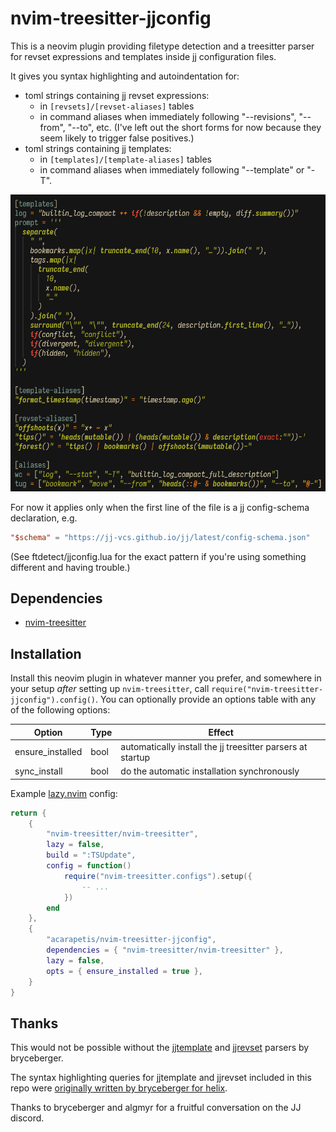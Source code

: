# nvim-treesitter-jjconfig

This is a neovim plugin providing filetype detection and a treesitter parser for revset
expressions and templates inside [jj](https://jj-vcs.github.io) configuration files.

It gives you syntax highlighting and autoindentation for:

- toml strings containing jj revset expressions:
    - in `[revsets]/[revset-aliases]` tables
    - in command aliases when immediately following "--revisions", "--from", "--to",
      etc. (I've left out the short forms for now because they seem likely to trigger
      false positives.)
- toml strings containing jj templates:
    - in `[templates]/[template-aliases]` tables
    - in command aliases when immediately following "--template" or "-T".

![screenshot](./screenshot.png)

For now it applies only when the first line of the file is a jj config-schema
declaration, e.g.

```toml
"$schema" = "https://jj-vcs.github.io/jj/latest/config-schema.json"
```

(See ftdetect/jjconfig.lua for the exact pattern if you're using something different and
having trouble.)

## Dependencies

- [nvim-treesitter](https://github.com/nvim-treesitter/nvim-treesitter)

## Installation

Install this neovim plugin in whatever manner you prefer, and somewhere in your setup
_after_ setting up `nvim-treesitter`, call
`require("nvim-treesitter-jjconfig").config()`. You can optionally provide an options
table with any of the following options:

| Option           | Type | Effect        |
| ---------------- | ---- |----------------------------------------------------------- |
| ensure_installed | bool | automatically install the jj treesitter parsers at startup |
| sync_install     | bool | do the automatic installation synchronously                |

Example [lazy.nvim](https://lazy.folke.io/) config:

```lua
return {
    {
        "nvim-treesitter/nvim-treesitter",
        lazy = false,
        build = ":TSUpdate",
        config = function()
            require("nvim-treesitter.configs").setup({
                -- ...
            })
        end
    },
    {
        "acarapetis/nvim-treesitter-jjconfig",
        dependencies = { "nvim-treesitter/nvim-treesitter" },
        lazy = false,
        opts = { ensure_installed = true },
    }
}
```

## Thanks

This would not be possible without the
[jjtemplate](https://github.com/bryceberger/tree-sitter-jjtemplate) and
[jjrevset](https://github.com/bryceberger/tree-sitter-jjrevset) parsers by bryceberger.

The syntax highlighting queries for jjtemplate and jjrevset included in this repo
were [originally written by bryceberger for
helix](https://github.com/helix-editor/helix/pull/13926/files).

Thanks to bryceberger and algmyr for a fruitful conversation on the JJ discord.
